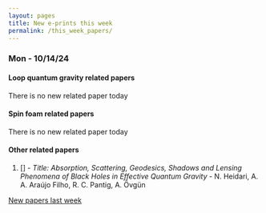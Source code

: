 ```yaml
---
layout: pages
title: New e-prints this week
permalink: /this_week_papers/
---
```




### Mon - 10/14/24

#### Loop quantum gravity related papers

There is no new related paper today 

#### Spin foam related papers

There is no new related paper today 



#### Other related papers

1. [[]](https://arxiv.org/abs/) - *Title:
          Absorption, Scattering, Geodesics, Shadows and Lensing Phenomena of Black Holes in Effective Quantum Gravity* - N. Heidari, A. A. Araújo Filho, R. C. Pantig, A. Övgün






[New papers last week]({{site.url}}/archived/weekly/pre-prints/2024/10/14/archived_weekly_papers.html)